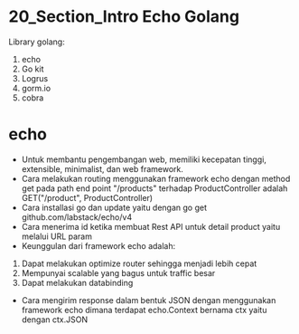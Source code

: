 # 20_Section_Intro Echo Golang
Library golang:
1.	echo 
2.	Go kit
3.	Logrus
4.	gorm.io
5.	cobra
# echo
- Untuk membantu pengembangan web, memiliki kecepatan tinggi, extensible, minimalist, dan web framework. 
- Cara melakukan routing menggunakan framework echo dengan method get pada path end point "/products" terhadap ProductController adalah GET("/product", ProductController)
- Cara installasi go dan update yaitu dengan go get github.com/labstack/echo/v4
- Cara menerima id ketika membuat Rest API untuk detail product yaitu melalui URL param
- Keunggulan dari framework echo adalah: 
1. Dapat melakukan optimize router sehingga menjadi lebih cepat
2. Mempunyai scalable yang bagus untuk traffic besar
3. Dapat melakukan databinding
- Cara mengirim response dalam bentuk JSON dengan menggunakan framework echo dimana terdapat echo.Context bernama ctx yaitu dengan ctx.JSON

 
